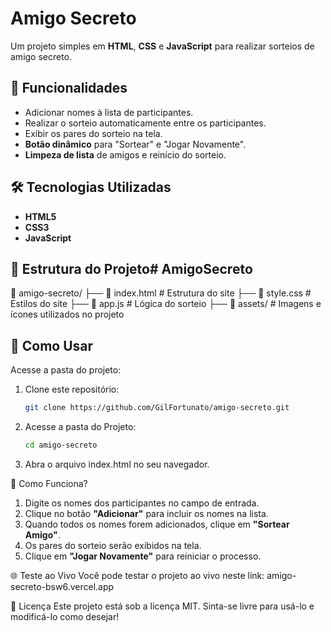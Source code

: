 # Amigo Secreto

Um projeto simples em **HTML**, **CSS** e **JavaScript** para realizar sorteios de amigo secreto.

## 📌 Funcionalidades

- Adicionar nomes à lista de participantes.
- Realizar o sorteio automaticamente entre os participantes.
- Exibir os pares do sorteio na tela.
- **Botão dinâmico** para "Sortear" e "Jogar Novamente".
- **Limpeza de lista** de amigos e reinício do sorteio.

## 🛠️ Tecnologias Utilizadas

- **HTML5**
- **CSS3**
- **JavaScript**

## 📂 Estrutura do Projeto# AmigoSecreto

📁 amigo-secreto/
├── 📄 index.html  # Estrutura do site
├── 📄 style.css   # Estilos do site
├── 📄 app.js      # Lógica do sorteio
├── 📁 assets/     # Imagens e ícones utilizados no projeto

## 🚀 Como Usar
Acesse a pasta do projeto:

1. Clone este repositório:
   ```bash
   git clone https://github.com/GilFortunato/amigo-secreto.git

2. Acesse a pasta do Projeto:
   ```bash
   cd amigo-secreto
   
3. Abra o arquivo index.html no seu navegador.



📝 Como Funciona?

  1. Digite os nomes dos participantes no campo de entrada.
  2. Clique no botão **"Adicionar"** para incluir os nomes na lista.
  3. Quando todos os nomes forem adicionados, clique em **"Sortear Amigo"**.
  4. Os pares do sorteio serão exibidos na tela.
  5. Clique em **"Jogar Novamente"** para reiniciar o processo.

 

🌐 Teste ao Vivo
Você pode testar o projeto ao vivo neste link: amigo-secreto-bsw6.vercel.app


📄 Licença
Este projeto está sob a licença MIT. Sinta-se livre para usá-lo e modificá-lo como desejar!
